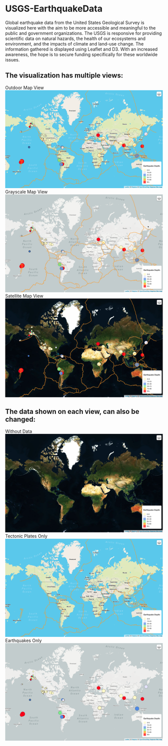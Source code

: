 # USGS-EarthquakeData
Global earthquake data from the United States Geological Survey is visualized here with the aim to be more accessible and meaningful to the public and government organizations. The USGS is responsive for providing scientific data on natural hazards, the health of our ecosystems and environment, and the impacts of climate and land-use change. The information gathered is displayed using Leaflet and D3. With an increased awareness, the hope is to secure funding specifically for these worldwide issues.

## The visualization has multiple views:
Outdoor Map View
![Alt text](static/images/Outdoor_View.png?raw=True "Outdoor Map View")
Grayscale Map View
![Alt text](static/images/Grayscale_View.png?raw=True "Grayscale Map View")
Satellite Map View
![Alt text](static/images/Satellite_View.png?raw=True "Satellite Map View")

## The data shown on each view, can also be changed:
Without Data
![Alt text](static/images/satellite_solo.png?raw=True "Satellite View Only")
Tectonic Plates Only
![Alt text](static/images/outdoor_plates.png?raw=True "Outdoor View Plates")
Earthquakes Only
![Alt text](static/images/grayscale_earthquakes.png?raw=True "Grayscale View Earthquakes")

